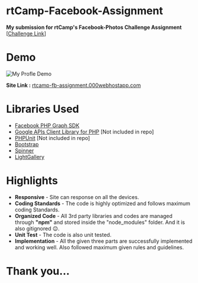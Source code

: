 # rtCamp-Facebook-Assignment

**My submission for rtCamp's Facebook-Photos Challenge Assignment** [[Challenge Link](https://careers.rtcamp.com/web-engineer/assignments/#facebook-challenge)]

# Demo

![My Profle Demo](https://github.com/shahnawaz7997/rtCamp-Facebook-Assignment/blob/master/images/myProfile.gif)

**Site Link :** [rtcamp-fb-assignment.000webhostapp.com](https://rtcamp-fb-assignment.000webhostapp.com/)

# Libraries Used

* [Facebook PHP Graph SDK](https://github.com/facebook/php-graph-sdk)
* [Google APIs Client Library for PHP](https://github.com/google/google-api-php-client) [Not included in repo]
* [PHPUnit](https://phpunit.de/getting-started/phpunit-5.html) [Not included in repo]
* [Bootstrap](https://w3layouts.com/)
* [Spinner](http://spin.js.org)
* [LightGallery](https://github.com/sachinchoolur/lightGallery)

# Highlights

* **Responsive** - Site can response on all the devices.
* **Coding Standards** - The code is highly optimized and follows maximum coding Standards.
* **Organized Code** -  All 3rd party libraries and codes are managed through **"npm"** and stored inside the "node_modules" folder. And it is also gitignored :wink:.
* **Unit Test** - The code is also unit tested.
* **Implementation** - All the given three parts are successfully implemented and working well. Also followed maximum given rules and guidelines.


# Thank you...




